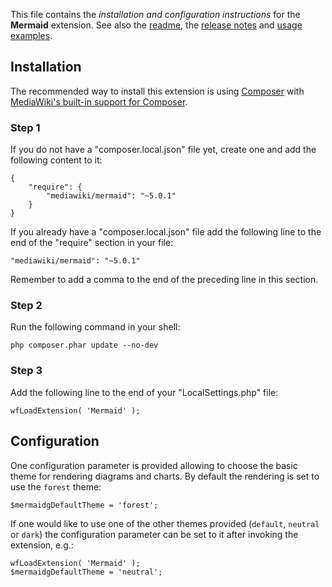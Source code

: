 This file contains the *installation and configuration instructions* for the **Mermaid** extension.
See also the [readme], the [release notes] and [usage examples].

## Installation

The recommended way to install this extension is using [Composer](http://getcomposer.org) with
[MediaWiki's built-in support for Composer](https://www.mediawiki.org/wiki/Composer).

### Step 1
    
If you do not have a "composer.local.json" file yet, create one and add the following content to it:

```
{
	"require": {
		"mediawiki/mermaid": "~5.0.1"
	}
}
```

If you already have a "composer.local.json" file add the following line to the end of the "require"
section in your file:

    "mediawiki/mermaid": "~5.0.1"

Remember to add a comma to the end of the preceding line in this section.

### Step 2

Run the following command in your shell:

    php composer.phar update --no-dev

### Step 3

Add the following line to the end of your "LocalSettings.php" file:

    wfLoadExtension( 'Mermaid' );


## Configuration

One configuration parameter is provided allowing to choose the basic theme for rendering diagrams and charts.
By default the rendering is set to use the `forest` theme:

    $mermaidgDefaultTheme = 'forest';

If one would like to use one of the other themes provided (`default`, `neutral` or `dark`) the configuration
parameter can be set to it after invoking the extension, e.g.:

    wfLoadExtension( 'Mermaid' );  
    $mermaidgDefaultTheme = 'neutral';

[readme]: https://github.com/SemanticMediaWiki/Mermaid/blob/master/README.md
[release notes]: https://github.com/SemanticMediaWiki/Mermaid/blob/master/docs/RELEASE-NOTES.md
[usage examples]: https://github.com/SemanticMediaWiki/Mermaid/blob/master/docs/USAGE.md
